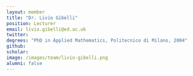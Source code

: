 ```yaml
---
layout: member
title: "Dr. Livio Gibelli"
position: Lecturer
email: livio.gibelli@ed.ac.uk
twitter: 
degrees: "PhD in Applied Mathematics, Politecnico di Milano, 2004"
github: 
scholar: 
image: /images/team/livio-gibelli.png
alumni: false
---
```


